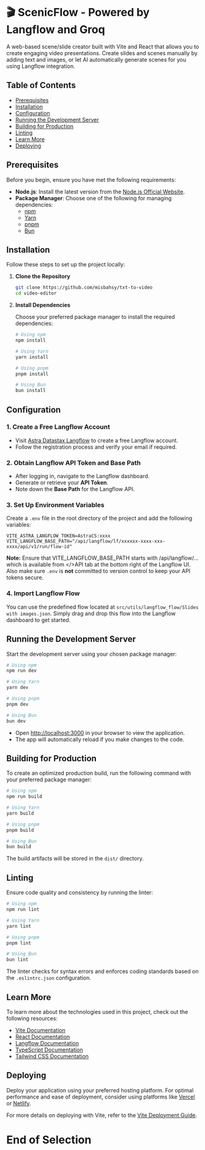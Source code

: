 # 🎬 ScenicFlow - Powered by Langflow and Groq

A web-based scene/slide creator built with Vite and React that allows you to create engaging video presentations. Create slides and scenes manually by adding text and images, or let AI automatically generate scenes for you using Langflow integration.

## Table of Contents

- [Prerequisites](#prerequisites)
- [Installation](#installation)
- [Configuration](#configuration)
- [Running the Development Server](#running-the-development-server)
- [Building for Production](#building-for-production)
- [Linting](#linting)
- [Learn More](#learn-more)
- [Deploying](#deploying)

## Prerequisites

Before you begin, ensure you have met the following requirements:

- **Node.js**: Install the latest version from the [Node.js Official Website](https://nodejs.org/).
- **Package Manager**: Choose one of the following for managing dependencies:
  - [npm](https://www.npmjs.com/)
  - [Yarn](https://yarnpkg.com/)
  - [pnpm](https://pnpm.io/)
  - [Bun](https://bun.sh/)

## Installation

Follow these steps to set up the project locally:

1. **Clone the Repository**

   ```bash
   git clone https://github.com/misbahsy/txt-to-video
   cd video-editor
   ```

2. **Install Dependencies**

   Choose your preferred package manager to install the required dependencies:

   ```bash
   # Using npm
   npm install

   # Using Yarn
   yarn install

   # Using pnpm
   pnpm install

   # Using Bun
   bun install
   ```

## Configuration

### 1. Create a Free Langflow Account

- Visit [Astra Datastax Langflow](https://astra.datastax.com/) to create a free Langflow account.
- Follow the registration process and verify your email if required.

### 2. Obtain Langflow API Token and Base Path

- After logging in, navigate to the Langflow dashboard.
- Generate or retrieve your **API Token**.
- Note down the **Base Path** for the Langflow API.

### 3. Set Up Environment Variables

Create a `.env` file in the root directory of the project and add the following variables:
```env
VITE_ASTRA_LANGFLOW_TOKEN=AstraCS:xxxx
VITE_LANGFLOW_BASE_PATH="/api/langflow/lf/xxxxxx-xxxx-xxx-xxxx/api/v1/run/flow-id"
```

**Note:** Ensure that VITE_LANGFLOW_BASE_PATH starts with /api/langflow/... which is available from </>API tab at the bottom right of the Langflow UI. Also make sure `.env` is **not** committed to version control to keep your API tokens secure.

### 4. Import Langflow Flow

You can use the predefined flow located at `src/utils/langflow_flow/Slides with images.json`. Simply drag and drop this flow into the Langflow dashboard to get started.

## Running the Development Server

Start the development server using your chosen package manager:

```bash
# Using npm
npm run dev

# Using Yarn
yarn dev

# Using pnpm
pnpm dev

# Using Bun
bun dev
```

- Open [http://localhost:3000](http://localhost:3000) in your browser to view the application.
- The app will automatically reload if you make changes to the code.

## Building for Production

To create an optimized production build, run the following command with your preferred package manager:

```bash
# Using npm
npm run build

# Using Yarn
yarn build

# Using pnpm
pnpm build

# Using Bun
bun build
```

The build artifacts will be stored in the `dist/` directory.

## Linting

Ensure code quality and consistency by running the linter:

```bash
# Using npm
npm run lint

# Using Yarn
yarn lint

# Using pnpm
pnpm lint

# Using Bun
bun lint
```

The linter checks for syntax errors and enforces coding standards based on the `.eslintrc.json` configuration.

## Learn More

To learn more about the technologies used in this project, check out the following resources:

- [Vite Documentation](https://vitejs.dev/guide/)
- [React Documentation](https://reactjs.org/docs/getting-started.html)
- [Langflow Documentation](https://astra.datastax.com/docs/langflow)
- [TypeScript Documentation](https://www.typescriptlang.org/docs/)
- [Tailwind CSS Documentation](https://tailwindcss.com/docs)

## Deploying

Deploy your application using your preferred hosting platform. For optimal performance and ease of deployment, consider using platforms like [Vercel](https://vercel.com/) or [Netlify](https://www.netlify.com/).

For more details on deploying with Vite, refer to the [Vite Deployment Guide](https://vitejs.dev/guide/static-deploy.html).
# End of Selection
```